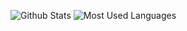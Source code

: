 ![Github Stats](https://github-readme-stats.vercel.app/api?username=fzinfz&show_icons=true) ![Most Used Languages](https://github-readme-stats.vercel.app/api/top-langs/?username=fzinfz&&hide=jupyter%20notebook)
